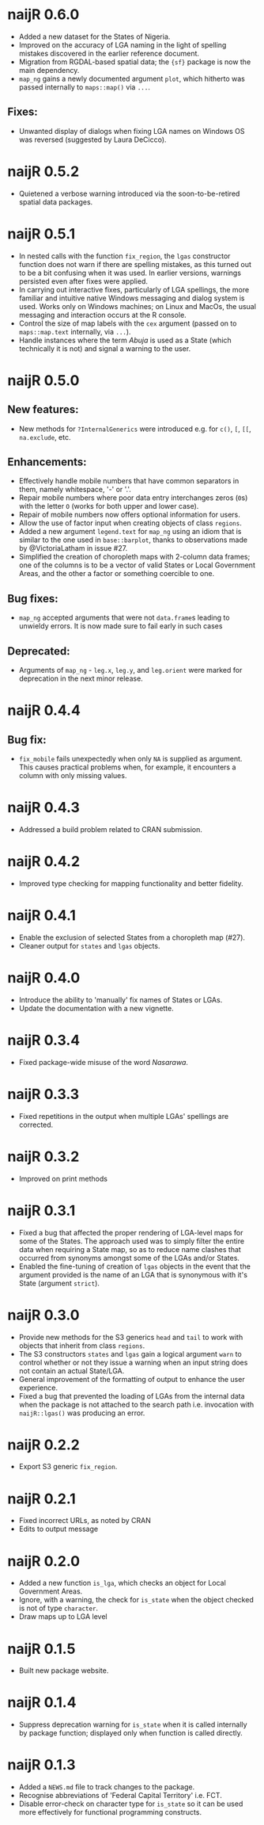 # naijR 0.6.0
* Added a new dataset for the States of Nigeria.
* Improved on the accuracy of LGA naming in the light of spelling mistakes discovered in the earlier reference document.
* Migration from RGDAL-based spatial data; the `{sf}` package is now the main dependency.
* `map_ng` gains a newly documented argument `plot`, which hitherto was passed internally to `maps::map()` via `...`.

## Fixes:
* Unwanted display of dialogs when fixing LGA names on Windows OS was reversed (suggested by Laura DeCicco).

# naijR 0.5.2
* Quietened a verbose warning introduced via the soon-to-be-retired spatial data packages.

# naijR 0.5.1
* In nested calls with the function `fix_region`, the `lgas` constructor function does not warn if there are spelling mistakes, as this turned out to be a bit confusing when it was used. In earlier versions, warnings persisted even after fixes were applied.
* In carrying out interactive fixes, particularly of LGA spellings, the more familiar and intuitive native Windows messaging and dialog system is used. Works only on Windows machines; on Linux and MacOs, the usual messaging and interaction occurs at the R console.
* Control the size of map labels with the `cex` argument (passed on to `maps::map.text` internally, via `...`).
* Handle instances where the term *Abuja* is used as a State (which technically it is not) and signal a warning to the user.

# naijR 0.5.0
## New features:
* New methods for `?InternalGenerics` were introduced e.g. for `c()`, `[`, `[[`, `na.exclude`, etc.

## Enhancements:
* Effectively handle mobile numbers that have common separators in them, namely whitespace, '-' or '.'.
* Repair mobile numbers where poor data entry interchanges zeros (`0`s) with the letter `O` (works for both upper and lower case).
* Repair of mobile numbers now offers optional information for users.
* Allow the use of factor input when creating objects of class `regions`.
* Added a new argument `legend.text` for `map_ng` using an idiom that is similar to the one used in `base::barplot`, thanks to observations made by @VictoriaLatham in issue #27.
* Simplified the creation of choropleth maps with 2-column data frames; one of the columns is to be a vector of valid States or Local Government Areas, and the other a factor or something coercible to one. 

## Bug fixes:
* `map_ng` accepted arguments that were not `data.frame`s leading to unwieldy errors. It is now made sure to fail early in such cases

## Deprecated:
* Arguments of `map_ng` - `leg.x`, `leg.y`, and `leg.orient` were marked for deprecation in the next minor release.

# naijR 0.4.4
## Bug fix:
* `fix_mobile` fails unexpectedly when only `NA` is supplied as argument. This causes practical problems when, for example, it encounters a column with only missing values.

# naijR 0.4.3
* Addressed a build problem related to CRAN submission.

# naijR 0.4.2
* Improved type checking for mapping functionality and better fidelity.

# naijR 0.4.1
* Enable the exclusion of selected States from a choropleth map (#27).
* Cleaner output for `states` and `lgas` objects.

# naijR 0.4.0
* Introduce the ability to 'manually' fix names of States or LGAs.
* Update the documentation with a new vignette.

# naijR 0.3.4
* Fixed package-wide misuse of the word _Nasarawa_.

# naijR 0.3.3
* Fixed repetitions in the output when multiple LGAs' spellings are corrected.

# naijR 0.3.2
* Improved on print methods

# naijR 0.3.1
* Fixed a bug that affected the proper rendering of LGA-level maps for some of the States. The approach used was to simply filter the entire data when requiring a State map, so as to reduce name clashes that occurred from synonyms amongst some of the LGAs and/or States.
* Enabled the fine-tuning of creation of `lgas` objects in the event that the argument provided is the name of an LGA that is synonymous with it's State (argument `strict`).

# naijR 0.3.0
* Provide new methods for the S3 generics `head` and `tail` to work with objects that inherit from class `regions`.
* The S3 constructors `states` and `lgas` gain a logical argument `warn` to control whether or not they issue a warning when an input string does not contain an actual State/LGA.
* General improvement of the formatting of output to enhance the user experience.
* Fixed a bug that prevented the loading of LGAs from the internal data when the package is not attached to the search path i.e. invocation with `naijR::lgas()` was producing an error.

# naijR 0.2.2
* Export S3 generic `fix_region`.

# naijR 0.2.1
* Fixed incorrect URLs, as noted by CRAN
* Edits to output message

# naijR 0.2.0
* Added a new function `is_lga`, which checks an object for Local Government Areas.
* Ignore, with a warning, the check for `is_state` when the object checked is not of type `character`.
* Draw maps up to LGA level

# naijR 0.1.5
* Built new package website.

# naijR 0.1.4
* Suppress deprecation warning for `is_state` when it is called internally by package function; displayed only when function is called directly.

# naijR 0.1.3
* Added a `NEWS.md` file to track changes to the package.
* Recognise abbreviations of 'Federal Capital Territory' i.e. FCT.
* Disable error-check on character type for `is_state` so it can be used more effectively for functional programming constructs.

